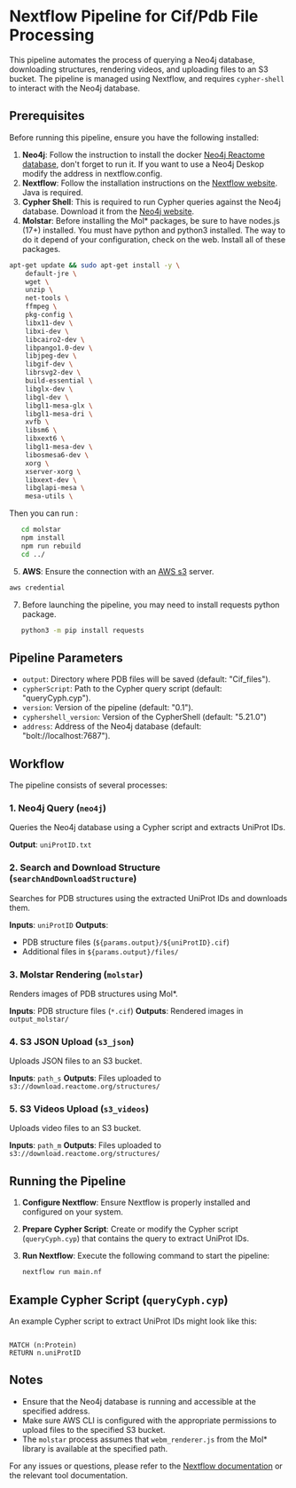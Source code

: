 # Nextflow Pipeline for Cif/Pdb File Processing

This pipeline automates the process of querying a Neo4j database, downloading structures, rendering videos, and
uploading files to an S3 bucket. The pipeline is managed using Nextflow, and requires `cypher-shell` to interact with
the Neo4j database.

## Prerequisites

Before running this pipeline, ensure you have the following installed:

1. **Neo4j**: Follow the instruction to install the docker [Neo4j Reactome database](https://reactome.org/download-data), don't
   forget to run it. If you want to use a Neo4j Deskop modify the address in nextflow.config. 
2. **Nextflow**: Follow the installation instructions on
   the [Nextflow website](https://www.nextflow.io/docs/latest/getstarted.html#installation).
   Java is required.
4. **Cypher Shell**: This is required to run Cypher queries against the Neo4j database. Download it from
   the [Neo4j website](https://neo4j.com/deployment-center/?cypher-shell#tools-tab).
5. **Molstar**: Before installing the Mol* packages, be sure to have nodes.js (17+) installed. You must have python and python3 installed. The way to do it depend of your configuration, check on the web.
Install all of these packages. 
```bash
apt-get update && sudo apt-get install -y \
    default-jre \
    wget \
    unzip \
    net-tools \
    ffmpeg \
    pkg-config \
    libx11-dev \
    libxi-dev \
    libcairo2-dev \
    libpango1.0-dev \
    libjpeg-dev \
    libgif-dev \
    librsvg2-dev \
    build-essential \
    libglx-dev \
    libgl-dev \
    libgl1-mesa-glx \
    libgl1-mesa-dri \
    xvfb \
    libsm6 \
    libxext6 \
    libgl1-mesa-dev \
    libosmesa6-dev \
    xorg \
    xserver-xorg \
    libxext-dev \
    libglapi-mesa \
    mesa-utils \
```
Then you can run : 
```bash
   cd molstar
   npm install 
   npm run rebuild
   cd ../
```

5. **AWS**: Ensure the connection with an [AWS s3](https://aws.amazon.com/s3/) server.
```bash
aws credential
```
7. Before launching the pipeline, you may need to install requests python package.
```bash
   python3 -m pip install requests
```
   
## Pipeline Parameters

- `output`: Directory where PDB files will be saved (default: "Cif_files").
- `cypherScript`: Path to the Cypher query script (default: "queryCyph.cyp").
- `version`: Version of the pipeline (default: "0.1").
- `cyphershell_version`: Version of the CypherShell (default: "5.21.0")
- `address`: Address of the Neo4j database (default: "bolt://localhost:7687").

## Workflow

The pipeline consists of several processes:

### 1. Neo4j Query (`neo4j`)

Queries the Neo4j database using a Cypher script and extracts UniProt IDs.

**Output**: `uniProtID.txt`

### 2. Search and Download Structure (`searchAndDownloadStructure`)

Searches for PDB structures using the extracted UniProt IDs and downloads them.

**Inputs**: `uniProtID`
**Outputs**:

- PDB structure files (`${params.output}/${uniProtID}.cif`)
- Additional files in `${params.output}/files/`

### 3. Molstar Rendering (`molstar`)

Renders images of PDB structures using Mol*.

**Inputs**: PDB structure files (`*.cif`)
**Outputs**: Rendered images in `output_molstar/`

### 4. S3 JSON Upload (`s3_json`)

Uploads JSON files to an S3 bucket.

**Inputs**: `path_s`
**Outputs**: Files uploaded to `s3://download.reactome.org/structures/`

### 5. S3 Videos Upload (`s3_videos`)

Uploads video files to an S3 bucket.

**Inputs**: `path_m`
**Outputs**: Files uploaded to `s3://download.reactome.org/structures/`

## Running the Pipeline

1. **Configure Nextflow**: Ensure Nextflow is properly installed and configured on your system.
2. **Prepare Cypher Script**: Create or modify the Cypher script (`queryCyph.cyp`) that contains the query to extract
   UniProt IDs.
3. **Run Nextflow**: Execute the following command to start the pipeline:

    ```bash
    nextflow run main.nf
    ```

## Example Cypher Script (`queryCyph.cyp`)

An example Cypher script to extract UniProt IDs might look like this:

```cypher

MATCH (n:Protein)
RETURN n.uniProtID
```

## Notes

- Ensure that the Neo4j database is running and accessible at the specified address.
- Make sure AWS CLI is configured with the appropriate permissions to upload files to the specified S3 bucket.
- The `molstar` process assumes that `webm_renderer.js` from the Mol* library is available at the specified path.

For any issues or questions, please refer to
the [Nextflow documentation](https://www.nextflow.io/docs/latest/index.html) or the relevant tool documentation.
